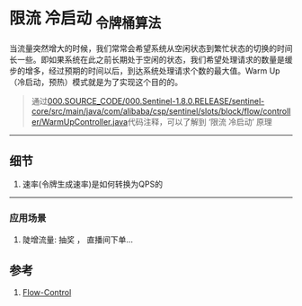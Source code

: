 # 限流 冷启动 <sub>令牌桶算法</sub>
当流量突然增大的时候，我们常常会希望系统从空闲状态到繁忙状态的切换的时间长一些。即如果系统在此之前长期处于空闲的状态，我们希望处理请求的数量是缓步的增多，经过预期的时间以后，到达系统处理请求个数的最大值。Warm Up（冷启动，预热）模式就是为了实现这个目的的。
> 通过[000.SOURCE_CODE/000.Sentinel-1.8.0.RELEASE/sentinel-core/src/main/java/com/alibaba/csp/sentinel/slots/block/flow/controller/WarmUpController.java](../000.SOURCE_CODE/000.Sentinel-1.8.0.RELEASE/sentinel-core/src/main/java/com/alibaba/csp/sentinel/slots/block/flow/controller/WarmUpController.java)代码注释，可以了解到 ‘限流 冷启动’ 原理

---

## 细节
1. 速率(令牌生成速率)是如何转换为QPS的

---

### 应用场景
1. 陡增流量: 抽奖 ， 直播间下单...


## 参考
1. [Flow-Control](https://sentinelguard.io/zh-cn/docs/flow-control.html)
